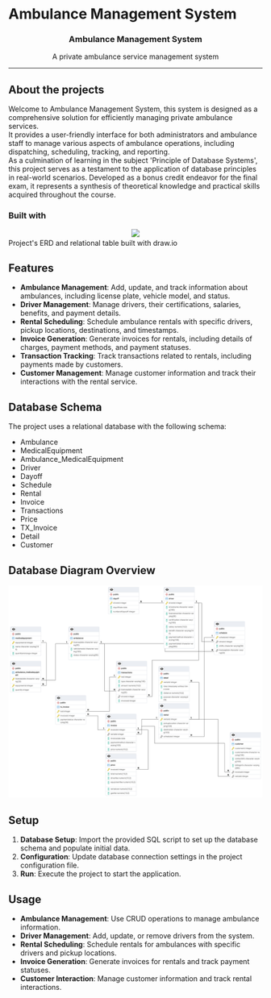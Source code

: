 # Ambulance Management System
<h3 align="center">Ambulance Management System</h3>
<p align="center">
A private ambulance service management system 
</p>
<hr>

## About the projects
Welcome to Ambulance Management System, this system is designed as a comprehensive solution for efficiently managing private ambulance services. <br>
It provides a user-friendly interface for both administrators and ambulance staff to manage various aspects of ambulance operations, including dispatching, scheduling, tracking, and reporting. <br>
As a culmination of learning in the subject 'Principle of Database Systems', this project serves as a testament to the application of database principles in real-world scenarios. Developed as a bonus credit endeavor for the final exam, it represents a synthesis of theoretical knowledge and practical skills acquired throughout the course.

### Built with
<div align="center">
    <img src="https://skillicons.dev/icons?i=postgres"/> <br>
</div>
Project's ERD and relational table built with draw.io

## Features
- **Ambulance Management**: Add, update, and track information about ambulances, including license plate, vehicle model, and status.
- **Driver Management**: Manage drivers, their certifications, salaries, benefits, and payment details.
- **Rental Scheduling**: Schedule ambulance rentals with specific drivers, pickup locations, destinations, and timestamps.
- **Invoice Generation**: Generate invoices for rentals, including details of charges, payment methods, and payment statuses.
- **Transaction Tracking**: Track transactions related to rentals, including payments made by customers.
- **Customer Management**: Manage customer information and track their interactions with the rental service.

## Database Schema
The project uses a relational database with the following schema:
- Ambulance
- MedicalEquipment
- Ambulance_MedicalEquipment
- Driver
- Dayoff
- Schedule
- Rental
- Invoice
- Transactions
- Price
- TX_Invoice
- Detail
- Customer

## Database Diagram Overview
![ERD Overview](ERD/ERD.pgerd.png)

## Setup
1. **Database Setup**: Import the provided SQL script to set up the database schema and populate initial data.
2. **Configuration**: Update database connection settings in the project configuration file.
3. **Run**: Execute the project to start the application.

## Usage
- **Ambulance Management**: Use CRUD operations to manage ambulance information.
- **Driver Management**: Add, update, or remove drivers from the system.
- **Rental Scheduling**: Schedule rentals for ambulances with specific drivers and pickup locations.
- **Invoice Generation**: Generate invoices for rentals and track payment statuses.
- **Customer Interaction**: Manage customer information and track rental interactions.


